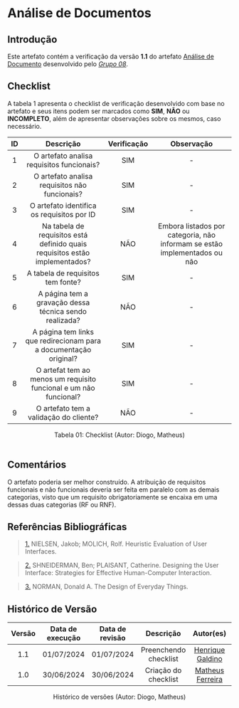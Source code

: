# Análise de Documentos

## Introdução

Este artefato contém a verificação da versão **1.1** do artefato [Análise de Documento](https://requisitos-de-software.github.io/2024.1-Consumidor.gov/Elicita%C3%A7%C3%A3o/analiseDoc/) desenvolvido pelo [*Grupo 08*](https://requisitos-de-software.github.io/2024.1-Consumidor.gov/).

## Checklist

A tabela 1 apresenta o checklist de verificação desenvolvido com base no artefato e seus itens podem ser marcados como **SIM**, **NÃO** ou **INCOMPLETO**, além de apresentar observações sobre os mesmos, caso necessário.

| ID | Descrição | Verificação | Observação |
| :--: | :-----: | :---------: | :--------: |
| 1 | O artefato analisa requisitos funcionais? | SIM | - |
| 2 | O artefato analisa requisitos não funcionais? | SIM | - |
| 3 | O artefato identifica os requisitos por ID | SIM | - |
| 4 | Na tabela de requisitos está definido quais requisitos estão implementados? | NÃO | Embora listados por categoria, não informam se estão implementados ou não |
| 5 | A tabela de requisitos tem fonte? | SIM | - |
| 6 | A página tem a gravação dessa técnica sendo realizada? | NÃO | - |
| 7 | A página tem links que redirecionam para a documentação original? | SIM | - |
| 8 | O artefat tem ao menos um requisito funcional e um não funcional? | SIM | - |
| 9 | O artefato tem a validação do cliente? | NÃO | - |


<div align="center">
<figcaption align="center">Tabela 01: Checklist (Autor: Diogo, Matheus)</figcaption>
</div>
<br/>

## Comentários

O artefato poderia ser melhor construído. A atribuição de requisitos funcionais e não funcionais deveria ser feita em paralelo com as demais categorias, visto que um requisito obrigatoriamente se encaixa em uma dessas duas categorias (RF ou RNF).

## Referências Bibliográficas

> <a id="FTF1Ref" href="#FTF1">1.</a> NIELSEN, Jakob; MOLICH, Rolf. Heuristic Evaluation of User Interfaces.

> <a id="FTF2Ref" href="#FTF2">2.</a> SHNEIDERMAN, Ben; PLAISANT, Catherine. Designing the User Interface: Strategies for Effective Human-Computer Interaction.

> <a id="FTF2Ref" href="#FTF3">3.</a> NORMAN, Donald A. The Design of Everyday Things.

## Histórico de Versão

| Versão | Data de execução | Data de revisão | Descrição | Autor(es) | Revisor(es) |
| :----: | :--------------: | :-------------: | :-------: | :-------: | :---------: |
| 1.1 | 01/07/2024 | 01/07/2024 | Preenchendo checklist | [Henrique Galdino](https://github.com/matferreira1) | [Guilherme Meister](https://github.com/gmeister18) |
| 1.0 | 30/06/2024 | 30/06/2024 | Criação do checklist | [Matheus Ferreira](https://github.com/matferreira1) | [Guilherme Meister](https://github.com/gmeister18) |

<div align="center">
<figcaption align="center">Histórico de versões (Autor: Diogo, Matheus)</figcaption>
</div>
<br/>
